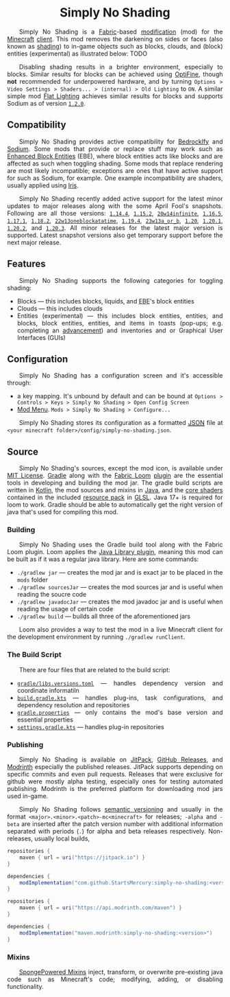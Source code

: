 <h1 align=center>Simply No Shading</h1>
<div align=justify>

&emsp;&emsp;Simply No Shading is a [Fabric]-based [modification] (<abbr>mod</abbr>) for the [Minecraft] [client]. This mod removes the darkening on sides or faces (also known as [shading]) to in-game objects such as blocks, clouds, and (block) entities (experimental) as illustrated below: TODO

&emsp;&emsp;Disabling shading results in a brighter environment, especially to blocks. Similar results for blocks can be achieved using [OptiFine], though **not** recommended for underpowered hardware, and by turning `Options > Video Settings > Shaders... > (internal) > Old Lighting` to `ON`. A similar simple mod [Flat Lighting] achieves similar results for blocks and supports Sodium as of version [`1.2.0`].

## Compatibility

&emsp;&emsp;Simply No Shading provides active compatibility for [BedrockIfy] and [Sodium]. Some mods that provide or replace stuff may work such as [Enhanced Block Entities] (<abbr>EBE</abbr>), where block entities acts like blocks and are affected as such when toggling shading. Some mods that replace rendering are most likely incompatible; exceptions are ones that have active support for such as Sodium, for example. One example incompatibility are shaders, usually applied using [Iris].

&emsp;&emsp;Simply No Shading recently added active support for the latest minor updates to major releases along with the some April Fool's snapshots. Following are all those versions: [`1.14.4`], [`1.15.2`], [`20w14infinite`], [`1.16.5`], [`1.17.1`], [`1.18.2`], [`22w13oneblockatatime`], [`1.19.4`], [`23w13a_or_b`], [`1.20`], [`1.20.1`], [`1.20.2`], and [`1.20.3`]. All minor releases for the latest major version is supported. Latest snapshot versions also get temporary support before the next major release.

## Features

&emsp;&emsp;Simply No Shading supports the following categories for toggling shading:
 - Blocks &mdash; this includes blocks, liquids, and <abbr title="Enhanced Block Entities">EBE</abbr>'s block entities
 - Clouds &mdash; this includes clouds
 - Entities (experimental) &mdash; this includes block entities, entities, and blocks, block entities, entities, and items in toasts (pop-ups; e.g. completing an [advancement]) and inventories and or Graphical User Interfaces (<abbr>GUI</abbr>s)

## Configuration

&emsp;&emsp;Simply No Shading has a configuration screen and it's accessible through:
 - a key mapping. It's unbound by default and can be bound at `Options > Controls > Keys > Simply No Shading > Open Config Screen`
 - [Mod Menu]. `Mods > Simply No Shading > Configure...`

&emsp;&emsp;Simply No Shading stores its configuration as a formatted <abbr title="JavaScript Object Notation">[JSON]</abbr> file at `<your minecraft folder>/config/simply-no-shading.json`.

## Source

&emsp;&emsp;Simply No Shading's sources, except the mod icon, is available under [MIT License]. [Gradle] along with the [Fabric Loom] [plugin] are the essential tools in developing and building the mod jar. The gradle build scripts are written in [Kotlin], the mod sources and mixins in [Java], and the [core shaders] contained in the included [resource pack] in [GLSL]. Java 17+ is required for loom to work. Gradle should be able to automatically get the right version of java that's used for compiling this mod.

### Building

&emsp;&emsp;Simply No Shading uses the Gradle build tool along with the Fabric Loom plugin. Loom applies the [Java Library plugin], meaning this mod can be built as if it was a regular java library. Here are some commands:
 - `./gradlew jar` &mdash; creates the mod jar and is exact jar to be placed in the `mods` folder
 - `./gradlew sourcesJar` &mdash; creates the mod sources jar and is useful when reading the soucre code
 - `./gradlew javadocJar` &mdash; creates the mod javadoc jar and is useful when reading the usage of certain code
 - `./gradlew build` &mdash; builds all three of the aforementioned jars

&emsp;&emsp;Loom also provides a way to test the mod in a live Minecraft client for the development environment by running `./gradlew runClient`.

### The Build Script

&emsp;&emsp;There are four files that are related to the build script:
 - [`gradle/libs.versions.toml`] &mdash; handles dependency version and coordinate informatiln
 - [`build.gradle.kts`] &mdash; handles plug-ins, task configurations, and dependency resolution and repositories
 - [`gradle.properties`] &mdash; only contains the mod's base version and essential properties
 - [`settings.gradle.kts`] &mdash; handles plug-in repositories

### Publishing

&emsp;&emsp;Simply No Shading is available on [JitPack], [GitHub Releases], and [Modrinth] especially the published releases. JitPack supports depending on specific commits and even pull requests. Releases that were exclusive for github were mostly alpha testing, especially ones for testing automated publishing. Modrinth is the preferred platform for downloading mod jars used in-game.

&emsp;&emsp;Simply No Shading follows [semantic versioning] and usually in the format `<major>.<minor>.<patch>-mc<minecraft>` for releases; `-alpha` and `-beta` are inserted after the patch version number with additional information separated with periods (`.`) for alpha and beta releases respectively. Non-releases, usually local builds, 

```gradle
repositories {
    maven { url = uri("https://jitpack.io") }
}

dependencies {
    modImplementation("com.github.StartsMercury:simply-no-shading:<version>")
}
```

```gradle
repositories {
    maven { url = uri("https://api.modrinth.com/maven") }
}

dependencies {
    modImplementation("maven.modrinth:simply-no-shading:<version>")
}
```

### Mixins

&emsp;&emsp;[SpongePowered Mixins] inject, transform, or overwrite pre-existing java code such as Minecraft's code; modifying, adding, or disabling functionality. 

[`1.14.4`]: https://minecraft.wiki/w/Java_Edition_1.14.4
[`1.15.2`]: https://minecraft.wiki/w/Java_Edition_1.15.2
[`20w14infinite`]: https://minecraft.wiki/w/Java_Edition_20w14%E2%88%9E
[`1.16.5`]: https://minecraft.wiki/w/Java_Edition_1.16.5
[`1.17.1`]: https://minecraft.wiki/w/Java_Edition_1.17.1
[`1.18.2`]: https://minecraft.wiki/w/Java_Edition_1.18.2
[`22w13oneblockatatime`]: https://minecraft.wiki/w/Java_Edition_22w13oneBlockAtATime
[`1.19.4`]: https://minecraft.wiki/w/Java_Edition_1.19.4
[`23w13a_or_b`]: https://minecraft.wiki/w/Java_Edition_23w13a_or_b
[`1.20`]: https://minecraft.wiki/w/Java_Edition_1.20
[`1.20.1`]: https://minecraft.wiki/w/Java_Edition_1.20.1
[`1.20.2`]: https://minecraft.wiki/w/Java_Edition_1.20.2
[`1.20.3`]: https://minecraft.wiki/w/Java_Edition_1.20.3

[`gradle/libs.versions.toml`]: /gradle/libs.versions.toml
[`build.gradle.kts`]: /build.gradle.kts
[`gradle.properties`]: /gradle.properties
[`settings.gradle.kts`]: /settings.gradle.kts

[`1.2.0`]: https://modrinth.com/mod/flat-lighting/version/1.2.0
[advancement]: https://minecraft.wiki/w/Advancement
[BedrockIfy]: https://modrinth.com/mod/bedrockify
[client]: https://minecraft.wiki/w/Mods#Client-based
[core shaders]: https://minecraft.wiki/w/Shaders
[Enhanced Block Entities]: https://modrinth.com/mod/ebe
[Fabric]: https://fabricmc.net
[Fabric Loom]: https://github.com/FabricMC/fabric-loom
[Flat Lighting]: https://modrinth.com/mod/flat-lighting
[GLSL]: https://www.khronos.org/opengl/wiki/OpenGL_Shading_Language
[Gradle]: https://gradle.com
[GitHub Releases]: https://github.com/StartsMercury/simply-no-shading/releases
[Iris]: https://modrinth.com/mod/iris
[Java]: https://en.m.wikipedia.org/wiki/Java_(programming_language)
[Java Library plugin]: https://docs.gradle.org/current/userguide/java_library_plugin.html
[JitPack]: https://jitpack.io/#StartsMercury/simply-no-shading
[JSON]: https://en.m.wikipedia.org/wiki/JSON
[Kotlin]: https://kotlinlang.org/
[Minecraft]: https://minecraft.net
[MIT License]: /LICENSE
[modification]: https://minecraft.wiki/w/Mods
[Mod Menu]: https://modrinth.com/mod/modmenu
[Modrinth]: https://modrinth.com/mod/simply-no-shading/versions
[OptiFine]: https://optifine.net
[plugin]: https://docs.gradle.org/current/userguide/plugins.html
[resource pack]: https://minecraft.wiki/w/Resource_Packs
[shading]: https://en.m.wikipedia.org/wiki/Shading
[semantic versioning]: https://semver.org
[Sodium]: https://modrinth.com/mod/sodium
[SpongePowered Mixins]: https://github.com/SpongePowered/Mixin/wiki
